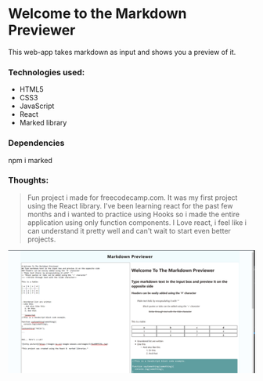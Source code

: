 # Welcome to the Markdown Previewer
This web-app takes markdown as input and shows you a preview of it.

### Technologies used:
- HTML5
- CSS3
- JavaScript
- React
- Marked library

### Dependencies
npm i marked

### Thoughts:
> Fun project i made for freecodecamp.com. It was my first project using the React library. 
I've been learning react for the past few months and i wanted to practice using Hooks
so i made the entire application using only function components. I Love react, i feel like i can understand it
pretty well and can't wait to start even better projects.


![Site Preview](https://raw.githubusercontent.com/bakernoodles/Markdown-Previewer/master/site-preview.png)
